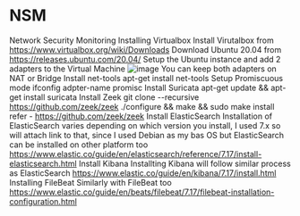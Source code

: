 # NSM
Network Security Monitoring
Installing Virtualbox
Install Virutalbox from https://www.virtualbox.org/wiki/Downloads
Download Ubuntu 20.04 from https://releases.ubuntu.com/20.04/
Setup the Ubuntu instance and add 2 adapters to the Virtual Machine
![image](https://user-images.githubusercontent.com/30376802/176098974-e4eff834-57d5-47dd-a255-67a9c727bc6f.png)
You can keep both adapters on NAT or Bridge
Install net-tools
apt-get install net-tools
Setup Promiscuous mode
ifconfig adpter-name <eth0> promisc
Install Suricata
apt-get update && apt-get install suricata
Install Zeek
  git clone --recursive https://github.com/zeek/zeek
  ./configure && make && sudo make install
refer - https://github.com/zeek/zeek
Install ElasticSearch
Installation of ElasticSearch varies depending on which version you install, I used 7.x so will attach link to that, since I used Debian as my bas OS but ElasticSearch can be installed on other platform too
  https://www.elastic.co/guide/en/elasticsearch/reference/7.17/install-elasticsearch.html
Install Kibana
Installting Kibana will follow similar process as ElasticSearch
  https://www.elastic.co/guide/en/kibana/7.17/install.html
Installing FileBeat
Similarly with FileBeat too
  https://www.elastic.co/guide/en/beats/filebeat/7.17/filebeat-installation-configuration.html
